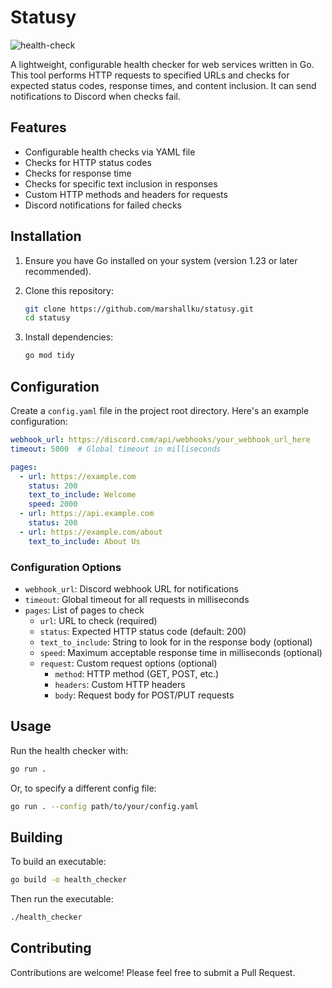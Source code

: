 # Statusy

![health-check](https://github.com/user-attachments/assets/496efc15-855a-48c8-a0ad-473c0edd1c97)

A lightweight, configurable health checker for web services written in Go. This tool performs HTTP requests to specified URLs and checks for expected status codes, response times, and content inclusion. It can send notifications to Discord when checks fail.

## Features

- Configurable health checks via YAML file
- Checks for HTTP status codes
- Checks for response time
- Checks for specific text inclusion in responses
- Custom HTTP methods and headers for requests
- Discord notifications for failed checks

## Installation

1. Ensure you have Go installed on your system (version 1.23 or later recommended).
2. Clone this repository:

   ```bash
   git clone https://github.com/marshallku/statusy.git
   cd statusy
   ```

3. Install dependencies:

   ```bash
   go mod tidy
   ```

## Configuration

Create a `config.yaml` file in the project root directory. Here's an example configuration:

```yaml
webhook_url: https://discord.com/api/webhooks/your_webhook_url_here
timeout: 5000  # Global timeout in milliseconds

pages:
  - url: https://example.com
    status: 200
    text_to_include: Welcome
    speed: 2000
  - url: https://api.example.com
    status: 200
  - url: https://example.com/about
    text_to_include: About Us
```

### Configuration Options

- `webhook_url`: Discord webhook URL for notifications
- `timeout`: Global timeout for all requests in milliseconds
- `pages`: List of pages to check
  - `url`: URL to check (required)
  - `status`: Expected HTTP status code (default: 200)
  - `text_to_include`: String to look for in the response body (optional)
  - `speed`: Maximum acceptable response time in milliseconds (optional)
  - `request`: Custom request options (optional)
    - `method`: HTTP method (GET, POST, etc.)
    - `headers`: Custom HTTP headers
    - `body`: Request body for POST/PUT requests

## Usage

Run the health checker with:

```bash
go run .
```

Or, to specify a different config file:

```bash
go run . --config path/to/your/config.yaml
```

## Building

To build an executable:

```bash
go build -o health_checker
```

Then run the executable:

```bash
./health_checker
```

## Contributing

Contributions are welcome! Please feel free to submit a Pull Request.
